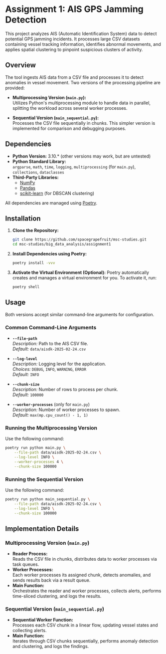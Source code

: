 # Assignment 1: AIS GPS Jamming Detection

This project analyzes AIS (Automatic Identification System) data to detect potential GPS jamming incidents. It processes large CSV datasets containing vessel tracking information, identifies abnormal movements, and applies spatial clustering to pinpoint suspicious clusters of activity.

## Overview

The tool ingests AIS data from a CSV file and processes it to detect anomalies in vessel movement. Two versions of the processing pipeline are provided:

- **Multiprocessing Version (`main.py`):**  
  Utilizes Python's multiprocessing module to handle data in parallel, splitting the workload across several worker processes.

- **Sequential Version (`main_sequential.py`):**  
  Processes the CSV file sequentially in chunks. This simpler version is implemented for comparison and debugging purposes.

## Dependencies

- **Python Version:** 3.10.* (other versions may work, but are untested)
- **Python Standard Library:**  
  `argparse`, `math`, `time`, `logging`, `multiprocessing` (for `main.py`), `collections`, `dataclasses`
- **Third-Party Libraries:**
  - [NumPy](https://numpy.org/)
  - [Pandas](https://pandas.pydata.org/)
  - [scikit-learn](https://scikit-learn.org/) (for DBSCAN clustering)

All dependencies are managed using [Poetry](https://python-poetry.org/).

## Installation

1. **Clone the Repository:**
   ```bash
   git clone https://github.com/spacegrapefruit/msc-studies.git
   cd msc-studies/big_data_analysis/assignment1
   ```

2. **Install Dependencies using Poetry:**
   ```bash
   poetry install -vvv
   ```

3. **Activate the Virtual Environment (Optional):**
   Poetry automatically creates and manages a virtual environment for you. To activate it, run:
   ```bash
   poetry shell
   ```

## Usage

Both versions accept similar command-line arguments for configuration.

### Common Command-Line Arguments

- **`--file-path`**  
  *Description:* Path to the AIS CSV file.  
  *Default:* `data/aisdk-2025-02-24.csv`

- **`--log-level`**  
  *Description:* Logging level for the application.  
  *Choices:* `DEBUG`, `INFO`, `WARNING`, `ERROR`  
  *Default:* `INFO`

- **`--chunk-size`**  
  *Description:* Number of rows to process per chunk.  
  *Default:* `100000`

- **`--worker-processes`** (only for `main.py`)  
  *Description:* Number of worker processes to spawn.  
  *Default:* `max(mp.cpu_count() - 1, 1)`

### Running the Multiprocessing Version

Use the following command:

```bash
poetry run python main.py \
    --file-path data/aisdk-2025-02-24.csv \
    --log-level INFO \
    --worker-processes 4 \
    --chunk-size 100000
```

### Running the Sequential Version

Use the following command:

```bash
poetry run python main_sequential.py \
    --file-path data/aisdk-2025-02-24.csv \
    --log-level INFO \
    --chunk-size 100000
```

## Implementation Details

### Multiprocessing Version (`main.py`)

- **Reader Process:**  
  Reads the CSV file in chunks, distributes data to worker processes via task queues.
- **Worker Processes:**  
  Each worker processes its assigned chunk, detects anomalies, and sends results back via a result queue.
- **Main Function:**  
  Orchestrates the reader and worker processes, collects alerts, performs time-sliced clustering, and logs the results.

### Sequential Version (`main_sequential.py`)

- **Sequential Worker Function:**  
  Processes each CSV chunk in a linear flow, updating vessel states and collecting alerts.
- **Main Function:**  
  Iterates through CSV chunks sequentially, performs anomaly detection and clustering, and logs the findings.
